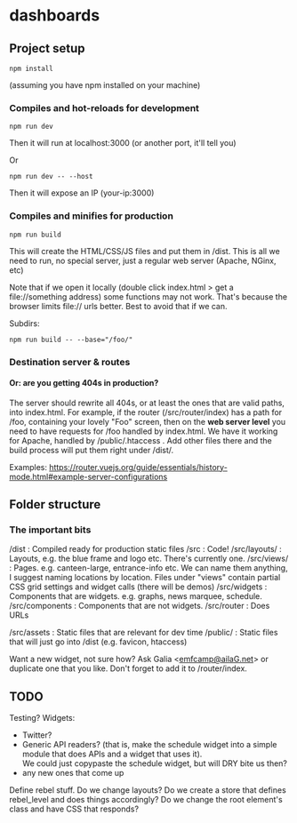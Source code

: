 # dashboards

## Project setup
```
npm install
```
(assuming you have npm installed on your machine)

### Compiles and hot-reloads for development
```
npm run dev
```
Then it will run at localhost:3000
(or another port, it'll tell you)

Or
```
npm run dev -- --host
```
Then it will expose an IP (your-ip:3000)

### Compiles and minifies for production
```
npm run build
```
This will create the HTML/CSS/JS files and put them in /dist.
This is all we need to run, no special server, just a regular web server (Apache, NGinx, etc)

Note that if we open it locally (double click index.html > get a file://something address) some functions may not work.
That's because the browser limits file:// urls better. Best to avoid that if we can.

Subdirs:
```
npm run build -- --base="/foo/"
```

### Destination server & routes
#### Or: are you getting 404s in production?
The server should rewrite all 404s, or at least the ones that are valid paths, into index.html.
For example, if the router (/src/router/index) has a path for /foo, containing your lovely "Foo" screen, 
then on the **web server level** you need to have requests for /foo handled by index.html.
We have it working for Apache, handled by /public/.htaccess . Add other files there and the build process will put them right under /dist/.

Examples:
https://router.vuejs.org/guide/essentials/history-mode.html#example-server-configurations


## Folder structure

### The important bits

/dist : Compiled ready for production static files
/src : Code!
/src/layouts/ : Layouts, e.g. the blue frame and logo etc. There's currently one.
/src/views/ : Pages. e.g. canteen-large, entrance-info etc. We can name them anything, I suggest naming locations by location.
    Files under "views" contain partial CSS grid settings and widget calls (there will be demos)
/src/widgets : Components that are widgets. e.g. graphs, news marquee, schedule.
/src/components : Components that are not widgets.
/src/router : Does URLs

/src/assets : Static files that are relevant for dev time
/public/ : Static files that will just go into /dist (e.g. favicon, htaccess)

Want a new widget, not sure how? Ask Galia <<emfcamp@ailaG.net>> or duplicate one that you like. Don't forget to add it to /router/index.


## TODO
Testing?
Widgets:
 - Twitter?
 - Generic API readers? (that is, make the schedule widget into a simple module that does APIs and a widget that uses it). <br> 
	We could just copypaste the schedule widget, but will DRY bite us then?
 - any new ones that come up

Define rebel stuff. Do we change layouts? Do we create a store that defines rebel_level and does things accordingly? Do we change the root element's class and have CSS that responds?
